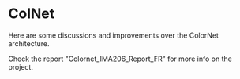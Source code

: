 # ColNet
Here are some discussions and improvements over the ColorNet architecture.

Check the report "Colornet_IMA206_Report_FR" for more info on the project.
